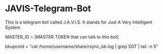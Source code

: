 # JAVIS-Telegram-Bot

This is a telegram bot called J.A.V.I.S. It stands for Just A Very Intelligent System. 

MASTER_ID = [MASTER TOKEN that can talk to this bot]

bkupcmd = "cat /home/username/share/rsync_bk.log | grep SGT | tail -n 5"
